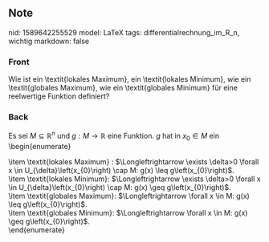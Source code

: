 ## Note
nid: 1589642255529
model: LaTeX
tags: differentialrechnung_im_R_n, wichtig
markdown: false

### Front
Wie ist ein \textit{lokales Maximum}, ein \textit{lokales Minimum}, wie ein \textit{globales Maximum}, wie ein \textit{globales Minimum} für eine reelwertige Funktion definiert?

### Back
Es sei $M \subseteq \mathbb{R}^{n}$ und $g: M \rightarrow
\mathbb{R}$ eine Funktion. $g$ hat in $x_{0} \in M$ ein
\begin{enumerate}
<div>
  \item <span>\textit{</span><span>lokales Maximum</span><span>} :
  $\Longleftrightarrow \exists \delta>0 \forall x \in
  U_{\delta}\left(x_{0}\right) \cap M: g(x) \leq
  g\left(x_{0}\right)$.</span>
</div>
<div>
  \item \textit{<span>lokales Minimum</span><span>}:
  $\Longleftrightarrow \exists \delta>0 \forall x \in
  U_{\delta}\left(x_{0}\right) \cap M: g(x) \geq
  g\left(x_{0}\right)$.</span>
</div>
<div>
  \item \textit{<span>globales Maximum</span><span>}:
  $\Longleftrightarrow \forall x \in M: g(x) \leq
  g\left(x_{0}\right)$.</span>
</div>
<div>
  \item \textit{<span>globales Minimum</span><span>}:
  $\Longleftrightarrow \forall x \in M: g(x) \geq
  g\left(x_{0}\right)$.</span>
</div>
<div>
  \end{enumerate}
</div>
